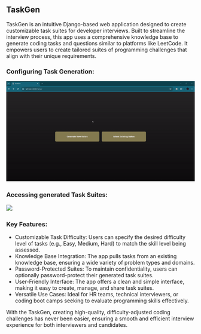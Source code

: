 <h2>TaskGen</h2>

TaskGen is an intuitive Django-based web application designed to create customizable task suites for developer interviews. Built to streamline the interview process, this app uses a comprehensive knowledge base to generate coding tasks and questions similar to platforms like LeetCode. It empowers users to create tailored suites of programming challenges that align with their unique requirements.

<h3>Configuring Task Generation:</h3>

![](https://github.com/hishamikoo/Test-Suite-Generator/blob/main/generate.gif)

<h3>Accessing generated Task Suites:</h3>

![](https://github.com/hishamikoo/Test-Suite-Generator/blob/main/display.gif)


<h3>Key Features:</h3>

- Customizable Task Difficulty: Users can specify the desired difficulty level of tasks (e.g., Easy, Medium, Hard) to match the skill level being assessed.
- Knowledge Base Integration: The app pulls tasks from an existing knowledge base, ensuring a wide variety of problem types and domains.
- Password-Protected Suites: To maintain confidentiality, users can optionally password-protect their generated task suites.
- User-Friendly Interface: The app offers a clean and simple interface, making it easy to create, manage, and share task suites.
- Versatile Use Cases: Ideal for HR teams, technical interviewers, or coding boot camps seeking to evaluate programming skills effectively.

With the TaskGen, creating high-quality, difficulty-adjusted coding challenges has never been easier, ensuring a smooth and efficient interview experience for both interviewers and candidates.
